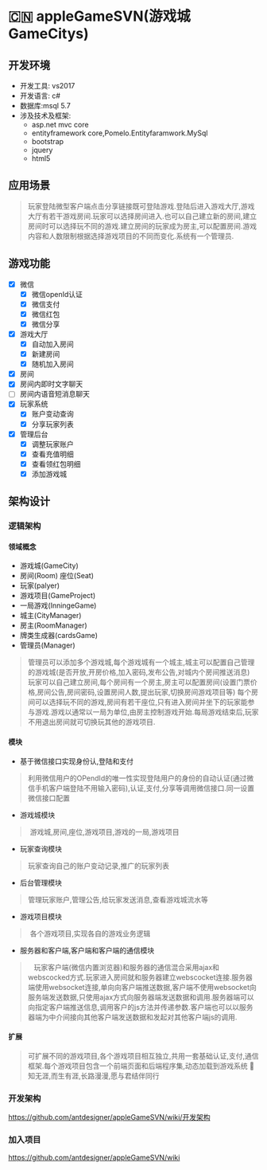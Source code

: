 # :cn: appleGameSVN(游戏城GameCitys)
## 开发环境
- 开发工具: vs2017
- 开发语言: c#
- 数据库:msql 5.7
- 涉及技术及框架:
  - asp.net mvc core
  - entityframework core,Pomelo.Entityfaramwork.MySql
  - bootstrap
  - jquery
  - html5
## 应用场景
>   玩家登陆微型客户端点击分享链接既可登陆游戏.登陆后进入游戏大厅,游戏大厅有若干游戏房间.玩家可以选择房间进入.也可以自己建立新的房间,建立房间时可以选择玩不同的游戏.建立房间的玩家成为房主,可以配置房间.游戏内容和人数限制根据选择游戏项目的不同而变化.系统有一个管理员.
## 游戏功能
 - [x] 微信
   - [x] 微信openId认证
   - [x] 微信支付
   - [x] 微信红包
   - [x] 微信分享
- [x]  游戏大厅
    - [x] 自动加入房间
    - [x] 新建房间
    - [x] 随机加入房间
- [x]  房间 
  - [x]  房间内即时文字聊天
  - [ ]  房间内语音短消息聊天
- [x]  玩家系统
    - [x] 账户变动查询
    - [x] 分享玩家列表
- [x] 管理后台
    - [x] 调整玩家账户
    - [x] 查看充值明细
    - [x] 查看领红包明细
    - [x] 添加游戏城
## 架构设计
### 逻辑架构
#### 领域概念
  - 游戏城(GameCity) 
  - 房间(Room) 座位(Seat) 
  - 玩家(palyer) 
  - 游戏项目(GameProject) 
  - 一局游戏(InningeGame)
  - 城主(CityManager)    
  - 房主(RoomManager) 
  - 牌类生成器(cardsGame) 
  - 管理员(Manager)
> 管理员可以添加多个游戏城,每个游戏城有一个城主,城主可以配置自己管理的游戏城(是否开放,开房价格,加入密码,发布公告,对城内个房间推送消息)
> 玩家可以自己建立房间,每个房间有一个房主,房主可以配置房间(设置门票价格,房间公告,房间密码,设置房间人数,提出玩家,切换房间游戏项目等)
> 每个房间可以选择玩不同的游戏,房间有若干座位,只有进入房间并坐下的玩家能参与游戏.游戏以通常以一局为单位,由房主控制游戏开始.每局游戏结束后,玩家不用退出房间就可切换玩其他的游戏项目.
#### 模块
 - 基于微信接口实现身份认,登陆和支付
 > 利用微信用户的OPendId的唯一性实现登陆用户的身份的自动认证(通过微信手机客户端登陆不用输入密码),认证,支付,分享等调用微信接口.同一设置微信接口配置
 - 游戏城模块
 >  游戏城,房间,座位,游戏项目,游戏的一局,游戏项目
 - 玩家查询模块
> 玩家查询自己的账户变动记录,推广的玩家列表
 - 后台管理模块
> 管理玩家账户,管理公告,给玩家发送消息,查看游戏城流水等
 - 游戏项目模块
>  各个游戏项目,实现各自的游戏业务逻辑
 - 服务器和客户端,客户端和客户端的通信模块
 >   玩家客户端(微信内置浏览器)和服务器的通信混合采用ajax和webscocked方式.玩家进入房间就和服务器建立webscocket连接.服务器端使用websocket连接,单向向客户端推送数据,客户端不使用websocket向服务端发送数据,只使用ajax方式向服务器端发送数据和调用.服务器端可以向指定客户端推送信息,调用客户的js方法并传递参数.客户端也可以以服务器端为中介间接向其他客户端发送数据和发起对其他客户端js的调用.
#### 扩展
> 可扩展不同的游戏项目,各个游戏项目相互独立,共用一套基础认证,支付,通信框架.每个游戏项目包含一个前端页面和后端程序集,动态加载到游戏系统
>  :snail: 知无涯,而生有涯,长路漫漫,愿与君结伴同行
### 开发架构
https://github.com/antdesigner/appleGameSVN/wiki/开发架构
### 加入项目
https://github.com/antdesigner/appleGameSVN/wiki

